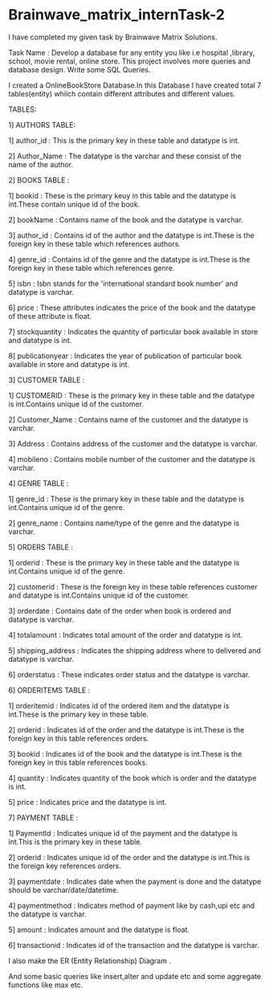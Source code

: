 # Brainwave_matrix_internTask-2

I have completed my given task by Brainwave Matrix Solutions.

Task Name : Develop a database for any entity you like i.e hospital ,library, school, movie rental, online store. This project involves more queries and database design. Write some SQL Queries.

I created a OnlineBookStore Database.In this Database I have created total 7 tables(entity) whiich contain different attributes and different values.

TABLES:

1] AUTHORS TABLE:

1] author_id : This is the primary key in these table and datatype is int.

2] Author_Name : The datatype is the varchar and these consist of the name of the author.

2] BOOKS TABLE :

1] bookid : These is the primary keuy in this table and the datatype is int.These contain unique id of the book.

2] bookName : Contains name of the book and the datatype is varchar.

3] author_id : Contains id of the author and the datatype is int.These is the foreign key in these table which references authors.

4] genre_id : Contains id of the genre and the datatype is int.These is the foreign key in these table which references genre.

5] isbn : Isbn stands for the 'international standard book number' and datatype is varchar.

6] price : These attributes indicates the price of the book and the datatype of these attribute is float.

7] stockquantity : Indicates the quantity of particular book available in store and datatype is int.

8] publicationyear : Indicates the year of publication of particular book available in store and datatype is int.

3] CUSTOMER TABLE :

1] CUSTOMERID : These is the primary key in these table and the datatype is int.Contains unique id of the customer.

2] Customer_Name : Contains name of the customer and the datatype is varchar.

3] Address : Contains address of the customer and the datatype is varchar.

4] mobileno : Contains mobile number of the customer and the datatype is varchar.

4] GENRE TABLE :

1] genre_id : These is the primary key in these table and the datatype is int.Contains unique id of the genre.

2] genre_name : Contains name/type of the genre and the datatype is varchar.

5] ORDERS TABLE :

1] orderid : These is the primary key in these table and the datatype is int.Contains unique id of the genre.

2] customerid : These is the foreign key in these table references customer and datatype is int.Contains unique id of the customer.

3] orderdate : Contains date of the order when book is ordered and datatype is varchar.

4] totalamount : Indicates total amount of the order and datatype is int.

5] shipping_address : Indicates the shipping address where to delivered and datatype is varchar.

6] orderstatus : These indicates order status and the datatype is varchar.

6] ORDERITEMS TABLE :

1] orderitemid : Indicates id of the ordered item and the datatype is int.These is the primary key in these table.

2] orderid : Indicates id of the order and the datatype is int.These is the foreign key in this table references orders.

3] bookid : Indicates id of the book and the datatype is int.These is the foreign key in this table references books.

4] quantity : Indicates quantity of the book which is order and the datatype is int.

5] price : Indicates price and the datatype is int.

7] PAYMENT TABLE :

1] PaymentId : Indicates unique id of the payment and the datatype is int.This is the primary key in these table.

2] orderid : Indicates unique id of the order and the datatype is int.This is the foreign key references orders.

3] paymentdate : Indicates date when the payment is done and the datatype should be varchar/date/datetime.

4] paymentmethod : Indicates method of payment like by cash,upi etc and the datatype is varchar.

5] amount : Indicates amount and the datatype is float.

6] transactionid : Indicates id of the transaction and the datatype is varchar.

I also make the ER (Entity Relationship) Diagram .

And some basic queries like insert,alter and update etc and some aggregate functions like max etc.
